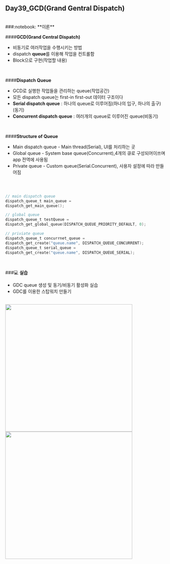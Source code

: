 Day39_GCD(Grand Gentral Dispatch)
--
<br>
###:notebook: **이론**
<br>

####**GCD(Grand Central Dispatch)**
- 비동기로 여러작업을 수행시키는 방법
- dispatch **queue**를 이용해 작업을 컨트롤함
- Block으로 구현(작업할 내용)
<br>

####**Dispatch Queue**
- GCD로 실행한 작업들을 관리하는 queue(작업공간)
- 모든 dispatch queue는 first-in first-out 데이터 구조이다
- **Serial dispatch queue** : 하나의 queue로 이루어짐(하나의 입구, 하나의 출구)(동기)
- **Concurrent dispatch queue** : 여러개의 queue로 이루어진 queue(비동기)
<br>

####**Structure of Queue**
- Main dispatch queue - Main thread(Serial), UI를 처리하는 곳
- Global queue - System base queue(Concurrent),4개의 큐로 구성되어이쓰며 app 전역에 사용됨
- Private queue - Custom queue(Serial.Concurrent), 사용자 설정에 따라 만들어짐
<br>

```objective-c

// main dispatch queue
dispatch_queue_t main_queue =
dispatch_get_main_queue();

// global queue 
dispatch_queue_t testQueue =
dispatch_get_global_queue(DISPATCH_QUEUE_PRIORITY_DEFAULT, 0);

// priviate queue
dispatch_queue_t concurrnet_queue =
dispatch_get_create("queue.name", DISPATCH_QUEUE_CONCURRENT);
dispatch_queue_t serial_queue =
dispatch_get_create("queue.name", DISPATCH_QUEUE_SERIAL);

```
<br>


###:computer: **실습**
- GDC queue 생성 및 동기/비동기 활성화 실습
- GDC를 이용한 스탑워치 만들기


<br>
<img src="https://github.com/MijeongJeon/FAST-CAMPUS_iOS-SCHOOL/blob/master/Daily Study/images/Day37_160615(TableView)1.png?" width="400px" />

<br>
<img src="https://github.com/MijeongJeon/FAST-CAMPUS_iOS-SCHOOL/blob/master/Daily Study/images/Day37_160615(TableView)2.png?" width="400px" />

